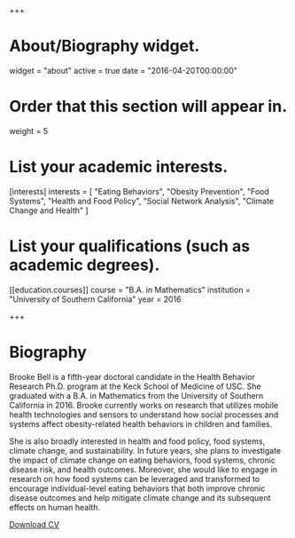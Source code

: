 +++
# About/Biography widget.
widget = "about"
active = true
date = "2016-04-20T00:00:00"

# Order that this section will appear in.
weight = 5

# List your academic interests.
[interests]
  interests = [
    "Eating Behaviors",
    "Obesity Prevention",
    "Food Systems",
    "Health and Food Policy",
    "Social Network Analysis",
    "Climate Change and Health"
  ]

# List your qualifications (such as academic degrees).

[[education.courses]]
  course = "B.A. in Mathematics"
  institution = "University of Southern California"
  year = 2016
 
+++

# Biography

Brooke Bell is a fifth-year doctoral candidate in the Health Behavior Research Ph.D. program at the Keck School of Medicine of USC. She graduated with a B.A. in Mathematics from the University of Southern California in 2016. Brooke currently works on research that utilizes mobile health technologies and sensors to understand how social processes and systems affect obesity-related health behaviors in children and families.

She is also broadly interested in health and food policy, food systems, climate change, and sustainability. In future years, she plans to investigate the impact of climate change on eating behaviors, food systems, chronic disease risk, and health outcomes. Moreover, she would like to engage in research on how food systems can be leveraged and transformed to encourage individual-level eating behaviors that both improve chronic disease outcomes and help mitigate climate change and its subsequent effects on human health. 

[Download CV](http://bit.ly/bmb_cv_10-20_v2)

